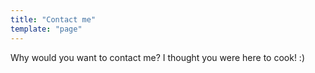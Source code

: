```yaml
---
title: "Contact me"
template: "page"
---
```


Why would you want to contact me? I thought you were here to cook! :)
